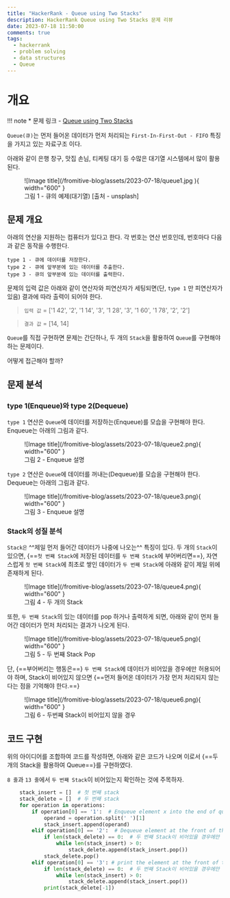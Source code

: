 ```yaml
---
title: "HackerRank - Queue using Two Stacks"
description: HackerRank Queue using Two Stacks 문제 리뷰
date: 2023-07-18 11:50:00
comments: true
tags:
  - hackerrank
  - problem solving
  - data structures
  - Queue
---
```


# 개요

!!! note
    * 문제 링크 - [Queue using Two Stacks](https://www.hackerrank.com/challenges/queue-using-two-stacks/problem?isFullScreen=true) 


`Queue(큐)`는 먼저 들어온 데이터가 먼저 처리되는 `First-In-First-Out - FIFO` 특징을 가지고 있는 자료구조 이다.

아래와 같이 은행 창구, 맛집 손님, 티케팅 대기 등 수많은 대기열 시스템에서 많이 활용된다.

<figure markdown>
  ![Image title](/fromitive-blog/assets/2023-07-18/queue1.jpg ){ width="600" }
  <figcaption>그림 1 - 큐의 예제(대기열) [출처 - unsplash]</figcaption>
</figure>


## 문제 개요

아래의 연산을 지원하는 컴퓨터가 있다고 한다. 각 번호는 연산 번호인데, 번호마다 다음과 같은 동작을 수행한다.

``` title="연산자 종류"
type 1 - 큐에 데이터를 저장한다.
type 2 - 큐에 앞부분에 있는 데이터를 추출한다.
type 3 - 큐의 앞부분에 있는 데이터를 출력한다.
```

문제의 입력 값은 아래와 같이 연산자와 피연산자가 세팅되면(단, `type 1` 만 피연산자가 있음) 결과에 따라 출력이 되어야 한다.

> `입력 값` = ['1 42', '2', '1 14', '3', '1 28', '3', '1 60', '1 78', '2', '2']

> `결과 값` = [14, 14]

`Queue`를 직접 구현하면 문제는 간단하나, 두 개의 `Stack`을 활용하여 `Queue`를 구현해야 하는 문제이다. 

어떻게 접근해야 할까? 

## 문제 분석

### type 1(Enqueue)와 type 2(Dequeue)

`type 1` 연산은 `Queue`에 데이터를 저장하는(Enqueue)를 모습을 구현해야 한다. Enqueue는 아래의 그림과 같다.

<figure markdown>
  ![Image title](/fromitive-blog/assets/2023-07-18/queue2.png){ width="600" }
  <figcaption>그림 2 - Enqueue 설명</figcaption>
</figure>


`type 2` 연산은 `Queue`에 데이터를 꺼내는(Dequeue)를 모습을 구현해야 한다. Dequeue는 아래의 그림과 같다.

<figure markdown>
  ![Image title](/fromitive-blog/assets/2023-07-18/queue3.png){ width="600" }
  <figcaption>그림 3 - Enqueue 설명</figcaption>
</figure>

### Stack의 성질 분석

`Stack은` ^^제일 먼저 들어간 데이터가 나중에 나오는^^ 특징이 있다. 두 개의 `Stack`이 있으면, {==`첫 번째 Stack`에 저장된 데이터를 `두 번째 Stack`에 부어버리면==}, 자연스럽게 `첫 번째 Stack`에 최초로 쌓인 데이터가 `두 번째 Stack`에 아래와 같이 제일 위에 존재하게 된다. 

<figure markdown>
  ![Image title](/fromitive-blog/assets/2023-07-18/queue4.png){ width="600" }
  <figcaption>그림 4 - 두 개의 Stack</figcaption>
</figure>

또한, `두 번째 Stack`의 있는 데이터를 pop 하거나 출력하게 되면, 아래와 같이 먼저 들어간 데이터가 먼저 처리되는 결과가 나오게 된다.

<figure markdown>
  ![Image title](/fromitive-blog/assets/2023-07-18/queue5.png){ width="600" }
  <figcaption>그림 5 - 두 번째 Stack Pop</figcaption>
</figure>

단, {==부어버리는 행동은==} `두 번째 Stack`에 데이터가 비어있을 경우에만 허용되어야 하며, Stack이 비어있지 않으면 {==먼저 들어온 데이터가 가장 먼저 처리되지 않는다는 점을 기억해야 한다.==}

<figure markdown>
  ![Image title](/fromitive-blog/assets/2023-07-18/queue6.png){ width="600" }
  <figcaption>그림 6 - 두번째 Stack이 비어있지 않을 경우</figcaption>
</figure>

## 코드 구현

위의 아이디어를 조합하여 코드를 작성하면, 아래와 같은 코드가 나오며 이로서 {==두 개의 Stack을 활용하여 Queue==}를 구현하였다.

`8 줄`과 `13 줄`에서 `두 번째 Stack`이 비어있는지 확인하는 것에 주목하자.

``` python title="queueUsingTwoStacks.py" linenums="1" hl_lines="8 13"
    stack_insert = []  # 첫 번째 stack
    stack_delete = []  # 두 번째 stack
    for operation in operations:
        if operation[0] == '1':  # Enqueue element x into the end of queue
            operand = operation.split(' ')[1]
            stack_insert.append(operand)
        elif operation[0] == '2':  # Dequeue element at the front of the queue
            if len(stack_delete) == 0:  # 두 번째 Stack이 비어있을 경우에만 데이터를 붓는다.
                while len(stack_insert) > 0:
                    stack_delete.append(stack_insert.pop())
            stack_delete.pop()
        elif operation[0] == '3': # print the element at the front of the queue
            if len(stack_delete) == 0:  # 두 번째 Stack이 비어있을 경우에만 데이터를 붓는다.
                while len(stack_insert) > 0:
                    stack_delete.append(stack_insert.pop())
            print(stack_delete[-1])
```
